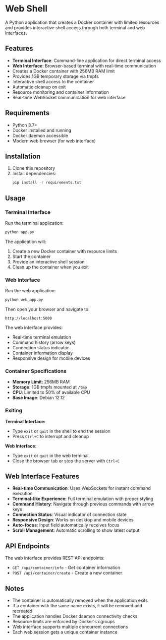 # Web Shell

A Python application that creates a Docker container with limited resources and provides interactive shell access through both terminal and web interfaces.

## Features

- **Terminal Interface**: Command-line application for direct terminal access
- **Web Interface**: Browser-based terminal with real-time communication
- Creates a Docker container with 256MB RAM limit
- Provides 1GB temporary storage via tmpfs
- Interactive shell access to the container
- Automatic cleanup on exit
- Resource monitoring and container information
- Real-time WebSocket communication for web interface

## Requirements

- Python 3.7+
- Docker installed and running
- Docker daemon accessible
- Modern web browser (for web interface)

## Installation

1. Clone this repository
2. Install dependencies:
   ```bash
   pip install -r requirements.txt
   ```

## Usage

### Terminal Interface

Run the terminal application:
```bash
python app.py
```

The application will:
1. Create a new Docker container with resource limits
2. Start the container
3. Provide an interactive shell session
4. Clean up the container when you exit

### Web Interface

Run the web application:
```bash
python web_app.py
```

Then open your browser and navigate to:
```
http://localhost:5000
```

The web interface provides:
- Real-time terminal emulation
- Command history (arrow keys)
- Connection status indicator
- Container information display
- Responsive design for mobile devices

### Container Specifications

- **Memory Limit**: 256MB RAM
- **Storage**: 1GB tmpfs mounted at `/tmp`
- **CPU**: Limited to 50% of available CPU
- **Base Image**: Debian 12.12

### Exiting

**Terminal Interface:**
- Type `exit` or `quit` in the shell to end the session
- Press `Ctrl+C` to interrupt and cleanup

**Web Interface:**
- Type `exit` or `quit` in the web terminal
- Close the browser tab or stop the server with `Ctrl+C`

## Web Interface Features

- **Real-time Communication**: Uses WebSockets for instant command execution
- **Terminal-like Experience**: Full terminal emulation with proper styling
- **Command History**: Navigate through previous commands with arrow keys
- **Connection Status**: Visual indicator of connection state
- **Responsive Design**: Works on desktop and mobile devices
- **Auto-focus**: Input field automatically receives focus
- **Scroll Management**: Automatic scrolling to show latest output

## API Endpoints

The web interface provides REST API endpoints:

- `GET /api/container/info` - Get container information
- `POST /api/container/create` - Create a new container

## Notes

- The container is automatically removed when the application exits
- If a container with the same name exists, it will be removed and recreated
- The application handles Docker daemon connectivity checks
- Resource limits are enforced by Docker's cgroups
- Web interface supports multiple concurrent connections
- Each web session gets a unique container instance
